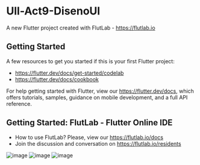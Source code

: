# Ull-Act9-DisenoUl

A new Flutter project created with FlutLab - https://flutlab.io

## Getting Started

A few resources to get you started if this is your first Flutter project:

- https://flutter.dev/docs/get-started/codelab
- https://flutter.dev/docs/cookbook

For help getting started with Flutter, view our
https://flutter.dev/docs, which offers tutorials,
samples, guidance on mobile development, and a full API reference.

## Getting Started: FlutLab - Flutter Online IDE

- How to use FlutLab? Please, view our https://flutlab.io/docs
- Join the discussion and conversation on https://flutlab.io/residents

![image](https://github.com/Rodriguezb128/UllAct9-Diseno/assets/143763162/013b06a3-b9ed-4094-a930-17fa78a756ea)
![image](https://github.com/Rodriguezb128/UllAct9-Diseno/assets/143763162/45a29d95-aeb3-45e1-a0f1-6939fb31f8f9)
![image](https://github.com/Rodriguezb128/UllAct9-Diseno/assets/143763162/d05da8a8-817d-40ee-a1e5-2a00d10fe9e8)
